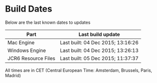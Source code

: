 # Build Dates

Below are the last known dates to updates

Part | Last build update
-----|-----
Mac Engine | Last built: 04 Dec 2015; 13:16:26
Windows Engine | Last built: 04 Dec 2015; 13:26:13
JCR6 Resource Files | Last built: 05 Dec 2015; 11:37:37
All times are in CET (Central European Time: Amsterdam, Brussels, Paris, Madrid)



